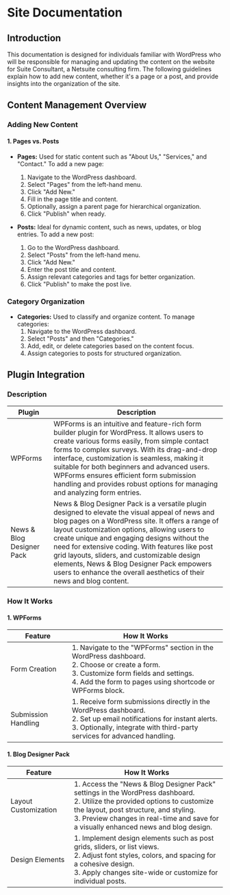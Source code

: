 # Site Documentation

## Introduction

This documentation is designed for individuals familiar with WordPress who will be responsible for managing and updating the content on the website for Suite Consultant, a Netsuite consulting firm. The following guidelines explain how to add new content, whether it's a page or a post, and provide insights into the organization of the site.

## Content Management Overview

### Adding New Content

#### 1. Pages vs. Posts

- **Pages:** Used for static content such as "About Us," "Services," and "Contact." To add a new page:
  1. Navigate to the WordPress dashboard.
  2. Select "Pages" from the left-hand menu.
  3. Click "Add New."
  4. Fill in the page title and content.
  5. Optionally, assign a parent page for hierarchical organization.
  6. Click "Publish" when ready.

- **Posts:** Ideal for dynamic content, such as news, updates, or blog entries. To add a new post:
  1. Go to the WordPress dashboard.
  2. Select "Posts" from the left-hand menu.
  3. Click "Add New."
  4. Enter the post title and content.
  5. Assign relevant categories and tags for better organization.
  6. Click "Publish" to make the post live.

### Category Organization

- **Categories:** Used to classify and organize content. To manage categories:
  1. Navigate to the WordPress dashboard.
  2. Select "Posts" and then "Categories."
  3. Add, edit, or delete categories based on the content focus.
  4. Assign categories to posts for structured organization.

## Plugin Integration

### Description

| Plugin | Description |
|---|---|
| WPForms | WPForms is an intuitive and feature-rich form builder plugin for WordPress. It allows users to create various forms easily, from simple contact forms to complex surveys. With its drag-and-drop interface, customization is seamless, making it suitable for both beginners and advanced users. WPForms ensures efficient form submission handling and provides robust options for managing and analyzing form entries. |
| News & Blog Designer Pack |  News & Blog Designer Pack is a versatile plugin designed to elevate the visual appeal of news and blog pages on a WordPress site. It offers a range of layout customization options, allowing users to create unique and engaging designs without the need for extensive coding. With features like post grid layouts, sliders, and customizable design elements, News & Blog Designer Pack empowers users to enhance the overall aesthetics of their news and blog content.|

### How It Works

#### 1. WPForms

| Feature | How It Works |
|---|---|
| Form Creation | 1. Navigate to the "WPForms" section in the WordPress dashboard. <br> 2. Choose or create a form. <br> 3. Customize form fields and settings. <br> 4. Add the form to pages using shortcode or WPForms block. |
|Submission Handling | 1. Receive form submissions directly in the WordPress dashboard. <br> 2. Set up email notifications for instant alerts. <br> 3. Optionally, integrate with third-party services for advanced handling. |

#### 1. Blog Designer Pack

| Feature | How It Works |
|---|---|
| Layout Customization | 1. Access the "News & Blog Designer Pack" settings in the WordPress dashboard. <br> 2. Utilize the provided options to customize the layout, post structure, and styling. <br> 3. Preview changes in real-time and save for a visually enhanced news and blog design. |
| Design Elements | 1. Implement design elements such as post grids, sliders, or list views. <br> 2. Adjust font styles, colors, and spacing for a cohesive design. <br> 3. Apply changes site-wide or customize for individual posts. |

